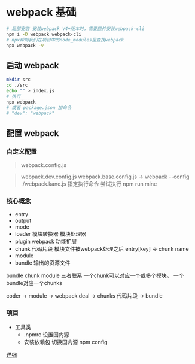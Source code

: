 # webpack 基础

```bash
# 局部安装 安装webpack V4+版本时，需要额外安装webpack-cli
npm i -D webpack webpack-cli
# npx帮助我们在项⽬中的node_modules⾥查找webpack
npx webpack -v
```

## 启动 webpack
```bash
mkdir src
cd ./src
echo "" > index.js
# 执行
npx webpack
# 或者 package.json 加命令
# "dev": "webpack"
```

## 配置 webpack

### 自定义配置

> webpack.config.js

> webpack.dev.config.js webpack.base.config.js -> webpack --config ./webpack.kane.js 指定执行命令 
> 尝试执行 npm run mine

### 核心概念
- entry
- output
- mode
- loader 模块转换器 模块处理器
- plugin webpack 功能扩展
- chunk  代码片段 模块文件被webpack处理之后 entry[key] -> chunk name
- module
- bundle 输出的资源文件

bundle chunk module 三者联系
一个chunk可以对应一个或多个模块。
一个bundle对应一个chunks

coder -> module -> webpack deal -> chunks 代码片段 -> bundle 

### 项目
- 工具类
  + .npmrc 设置国内源
  + 安装依赖包 切换国内源 npm config 

[详细](./webpack.config.js)